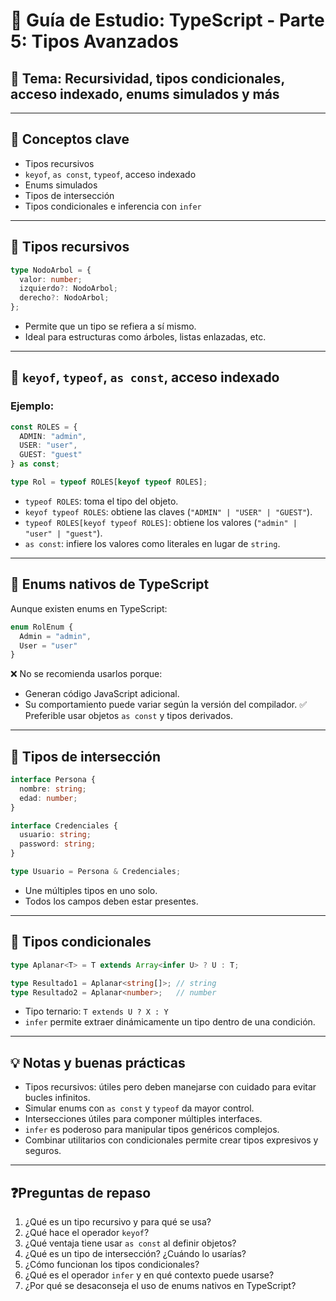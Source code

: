 # 📘 Guía de Estudio: TypeScript - Parte 5: Tipos Avanzados

## 📌 Tema: Recursividad, tipos condicionales, acceso indexado, enums simulados y más

---

## 🧩 Conceptos clave

- Tipos recursivos
- `keyof`, `as const`, `typeof`, acceso indexado
- Enums simulados
- Tipos de intersección
- Tipos condicionales e inferencia con `infer`

---

## 🌳 Tipos recursivos

```ts
type NodoArbol = {
  valor: number;
  izquierdo?: NodoArbol;
  derecho?: NodoArbol;
};
```

- Permite que un tipo se refiera a sí mismo.
- Ideal para estructuras como árboles, listas enlazadas, etc.

---

## 🧾 `keyof`, `typeof`, `as const`, acceso indexado

### Ejemplo:

```ts
const ROLES = {
  ADMIN: "admin",
  USER: "user",
  GUEST: "guest"
} as const;

type Rol = typeof ROLES[keyof typeof ROLES];
```

- `typeof ROLES`: toma el tipo del objeto.
- `keyof typeof ROLES`: obtiene las claves (`"ADMIN" | "USER" | "GUEST"`).
- `typeof ROLES[keyof typeof ROLES]`: obtiene los valores (`"admin" | "user" | "guest"`).
- `as const`: infiere los valores como literales en lugar de `string`.

---

## 🚫 Enums nativos de TypeScript

Aunque existen enums en TypeScript:

```ts
enum RolEnum {
  Admin = "admin",
  User = "user"
}
```

❌ No se recomienda usarlos porque:
- Generan código JavaScript adicional.
- Su comportamiento puede variar según la versión del compilador.
✅ Preferible usar objetos `as const` y tipos derivados.

---

## 🤝 Tipos de intersección

```ts
interface Persona {
  nombre: string;
  edad: number;
}

interface Credenciales {
  usuario: string;
  password: string;
}

type Usuario = Persona & Credenciales;
```

- Une múltiples tipos en uno solo.
- Todos los campos deben estar presentes.

---

## 🧮 Tipos condicionales

```ts
type Aplanar<T> = T extends Array<infer U> ? U : T;

type Resultado1 = Aplanar<string[]>; // string
type Resultado2 = Aplanar<number>;   // number
```

- Tipo ternario: `T extends U ? X : Y`
- `infer` permite extraer dinámicamente un tipo dentro de una condición.

---

## 💡 Notas y buenas prácticas

- Tipos recursivos: útiles pero deben manejarse con cuidado para evitar bucles infinitos.
- Simular enums con `as const` y `typeof` da mayor control.
- Intersecciones útiles para componer múltiples interfaces.
- `infer` es poderoso para manipular tipos genéricos complejos.
- Combinar utilitarios con condicionales permite crear tipos expresivos y seguros.

---

## ❓Preguntas de repaso

1. ¿Qué es un tipo recursivo y para qué se usa?
2. ¿Qué hace el operador `keyof`?
3. ¿Qué ventaja tiene usar `as const` al definir objetos?
4. ¿Qué es un tipo de intersección? ¿Cuándo lo usarías?
5. ¿Cómo funcionan los tipos condicionales?
6. ¿Qué es el operador `infer` y en qué contexto puede usarse?
7. ¿Por qué se desaconseja el uso de enums nativos en TypeScript?

